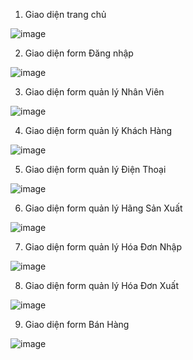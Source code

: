 1.	Giao diện trang chủ
 
 ![image](https://user-images.githubusercontent.com/93518521/210168913-d8c15cb3-ca65-463f-a893-03c89285a52c.png)

2.	Giao diện form Đăng nhập
 
 ![image](https://user-images.githubusercontent.com/93518521/210168921-b532f783-dec3-4a80-a58f-1a24ddaccd73.png)

3.	Giao diện form quản lý Nhân Viên
 
 ![image](https://user-images.githubusercontent.com/93518521/210168935-d37e816f-4d7b-4f38-9123-8cb99753c46a.png)

4.	Giao diện form quản lý Khách Hàng
 
 ![image](https://user-images.githubusercontent.com/93518521/210168940-0c293820-922d-4e1f-9800-fa3c7bc19f5a.png)

5.	Giao diện form quản lý Điện Thoại
 
 ![image](https://user-images.githubusercontent.com/93518521/210168955-b438e454-9079-4bb5-a543-3dac4cdc891d.png)

6.	Giao diện form quản lý Hãng Sản Xuất
 
 ![image](https://user-images.githubusercontent.com/93518521/210168960-6df495e5-4dec-4da6-abc8-ccb8efbd6866.png)

7.	Giao diện form quản lý Hóa Đơn Nhập
 
 ![image](https://user-images.githubusercontent.com/93518521/210168971-4796cf90-0ca7-42b4-8f33-3fc50caf14ab.png)

8.	Giao diện form quản lý Hóa Đơn Xuất
 
 ![image](https://user-images.githubusercontent.com/93518521/210168974-b7a9d8bb-4097-4b05-8d16-694e2002d5fe.png)

9.	Giao diện form Bán Hàng

![image](https://user-images.githubusercontent.com/93518521/210168985-6a3d0df2-9684-4d9e-b50e-f746b9c84188.png)
